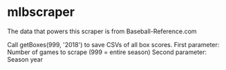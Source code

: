 # mlbscraper

The data that powers this scraper is from Baseball-Reference.com

Call getBoxes(999, '2018') to save CSVs of all box scores.
First parameter: Number of games to scrape (999 = entire season)
Second parameter: Season year
